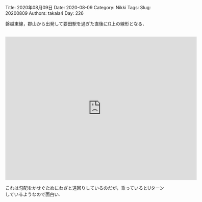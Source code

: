 ﻿Title: 2020年08月09日
Date: 2020-08-09
Category: Nikki
Tags: 
Slug: 20200809
Authors: takala4
Day: 226



磐越東線，郡山から出発して要田駅を過ぎた直後にΩ上の線形となる．


<br>
<iframe src="https://www.google.com/maps/embed?pb=!1m14!1m12!1m3!1d20649.124499509206!2d140.51704147261344!3d37.45576716028035!2m3!1f0!2f0!3f0!3m2!1i1024!2i768!4f13.1!5e0!3m2!1sen!2sjp!4v1596967175122!5m2!1sen!2sjp" width="600" height="450" frameborder="0" style="border:0;" allowfullscreen="" aria-hidden="false" tabindex="0"></iframe>
<br>



これは勾配をかせぐためにわざと遠回りしているのだが，乗っているとUターンしているようなので面白い．
